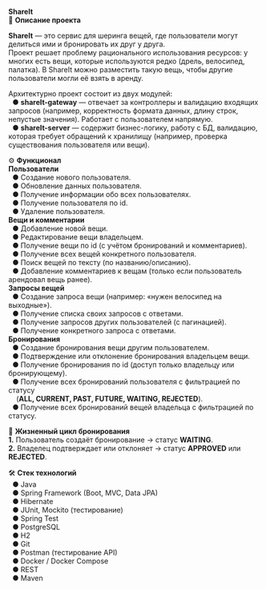 **ShareIt**  
📌 **Описание проекта**

**ShareIt** — это сервис для шеринга вещей, где пользователи могут делиться ими и бронировать их друг у друга.  
Проект решает проблему рационального использования ресурсов: у многих есть вещи, которые используются редко (дрель, велосипед, палатка). В ShareIt можно разместить такую вещь, чтобы другие пользователи могли её взять в аренду.  

Архитектурно проект состоит из двух модулей:  
&nbsp;&nbsp;●&nbsp;**shareIt-gateway** — отвечает за контроллеры и валидацию входящих запросов (например, корректность формата данных, длину строк, непустые значения). Работает с пользователем напрямую.  
&nbsp;&nbsp;●&nbsp;**shareIt-server** — содержит бизнес-логику, работу с БД, валидацию, которая требует обращений к хранилищу (например, проверка существования пользователя или вещи).  

⚙️ **Функционал**  
**Пользователи**  
&nbsp;&nbsp;●&nbsp;Создание нового пользователя.  
&nbsp;&nbsp;●&nbsp;Обновление данных пользователя.  
&nbsp;&nbsp;●&nbsp;Получение информации обо всех пользователях.  
&nbsp;&nbsp;●&nbsp;Получение пользователя по id.  
&nbsp;&nbsp;●&nbsp;Удаление пользователя.  
**Вещи и комментарии**  
&nbsp;&nbsp;●&nbsp;Добавление новой вещи.  
&nbsp;&nbsp;●&nbsp;Редактирование вещи владельцем.  
&nbsp;&nbsp;●&nbsp;Получение вещи по id (с учётом бронирований и комментариев).  
&nbsp;&nbsp;●&nbsp;Получение всех вещей конкретного пользователя.  
&nbsp;&nbsp;●&nbsp;Поиск вещей по тексту (по названию/описанию).  
&nbsp;&nbsp;●&nbsp;Добавление комментариев к вещам (только если пользователь арендовал вещь ранее).  
**Запросы вещей**  
&nbsp;&nbsp;●&nbsp;Создание запроса вещи (например: «нужен велосипед на выходные»).  
&nbsp;&nbsp;●&nbsp;Получение списка своих запросов с ответами.  
&nbsp;&nbsp;●&nbsp;Получение запросов других пользователей (с пагинацией).  
&nbsp;&nbsp;●&nbsp;Получение конкретного запроса с ответами.  
**Бронирования**    
&nbsp;&nbsp;●&nbsp;Создание бронирования вещи другим пользователем.  
&nbsp;&nbsp;●&nbsp;Подтверждение или отклонение бронирования владельцем вещи.  
&nbsp;&nbsp;●&nbsp;Получение бронирования по id (доступ только владельцу или бронирующему).  
&nbsp;&nbsp;●&nbsp;Получение всех бронирований пользователя с фильтрацией по статусу  
&nbsp;&nbsp;&nbsp;&nbsp;(**ALL, CURRENT, PAST, FUTURE, WAITING, REJECTED**).  
&nbsp;&nbsp;●&nbsp;Получение всех бронирований вещей владельца с фильтрацией по статусу.  

🔄 **Жизненный цикл бронирования**  
**1.**&nbsp;Пользователь создаёт бронирование → статус **WAITING**.  
**2.**&nbsp;Владелец подтверждает или отклоняет → статус **APPROVED** или **REJECTED**.

🛠️ **Стек технологий**  
&nbsp;&nbsp;●&nbsp;Java  
&nbsp;&nbsp;●&nbsp;Spring Framework (Boot, MVC, Data JPA)  
&nbsp;&nbsp;●&nbsp;Hibernate  
&nbsp;&nbsp;●&nbsp;JUnit, Mockito (тестирование)  
&nbsp;&nbsp;●&nbsp;Spring Test  
&nbsp;&nbsp;●&nbsp;PostgreSQL  
&nbsp;&nbsp;●&nbsp;H2  
&nbsp;&nbsp;●&nbsp;Git  
&nbsp;&nbsp;●&nbsp;Postman (тестирование API)  
&nbsp;&nbsp;●&nbsp;Docker / Docker Compose  
&nbsp;&nbsp;●&nbsp;REST  
&nbsp;&nbsp;●&nbsp;Maven  
